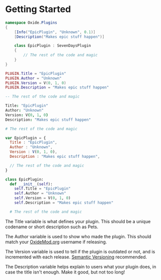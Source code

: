 # Getting Started

``` csharp
namespace Oxide.Plugins
{
    [Info("EpicPlugin", "Unknown", 0.1)]
    [Description("Makes epic stuff happen")]

    class EpicPlugin : SevenDaysPlugin
    {
        // The rest of the code and magic
    }
}
```

``` lua
PLUGIN.Title = "EpicPlugin"
PLUGIN.Author = "Unknown"
PLUGIN.Version = V(0, 1, 0)
PLUGIN.Description = "Makes epic stuff happen"

-- The rest of the code and magic
```

``` coffeescript
Title: "EpicPlugin"
Author: "Unknown"
Version: V(0, 1, 0)
Description: "Makes epic stuff happen"

# The rest of the code and magic
```

``` javascript
var EpicPlugin = {
  Title : "EpicPlugin",
  Author : "Unknown",
  Version : V(0, 1, 0),
  Description : "Makes epic stuff happen",

  // The rest of the code and magic
}
```

``` python
class EpicPlugin:
  def __init__(self):
    self.Title = "EpicPlugin"
    self.Author = "Unknown"
    self.Version = V(0, 1, 0)
    self.Description = "Makes epic stuff happen"

  # The rest of the code and magic
```

The Title variable is what defines your plugin. This should be a unique codename or short description such as Pets.

The Author variable is used to show who made the plugin. This should match your [OxideMod.org](http://oxidemod.org/) username if releasing.

The Version variable is used to tell if the plugin is outdated or not, and is incremented with each release. [Semantic Versioning](http://semver.org/) recommended.

The Description variable helps explain to users what your plugin does, in case the title isn't enough. Make it good, but not too long!
